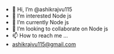 - 👋 Hi, I’m @ashikrajvu115
- 👀 I’m interested Node js
- 🌱 I’m currently Node js
- 💞️ I’m looking to collaborate on Node js
- 📫 How to reach me ...
- ashikrajvu115@gmail.com

<!---
ashikrajvu115/ashikrajvu115 is a ✨ special ✨ repository because its `README.md` (this file) appears on your GitHub profile.
You can click the Preview link to take a look at your changes.
--->
